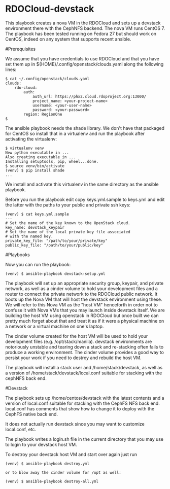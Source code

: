 RDOCloud-devstack
=================

This playbook creates a nova VM in the RDOCloud and sets up
a devstack environment there with the CephNFS backend.  The
nova VM runs CentOS 7.  The playbook has been tested running on
Fedora 27 but should work on CentOS, indeed on any system that
supports recent ansible.

#Prerequisites

We assume that you have credentials to use RDOCloud and that
you have set them up in ${HOME}/.config/openstack/clouds.yaml
along the following lines:

```
$ cat ~/.config/openstack/clouds.yaml 
clouds:
    rdo-cloud:
        auth:
            auth_url: https://phx2.cloud.rdoproject.org:13000/
            project_name: <your-project-name>
            username: <your-user-name>
            password: <your-password>
        region: RegionOne
$
```

The ansible playbook needs the shade library.  We don't have that
packaged for CentOS so install that in a virtualenv
and run the playbook after activating the virtualenv:

```
$ virtualenv venv
New python executable in ...
Also creating executable in ...
Installing setuptools, pip, wheel...done.
$ source venv/bin/activate
(venv) $ pip install shade
...
```

We install and activate this virtualenv in the same directory as the ansible
playbook.

Before you run the playbook edit copy keys.yml.sample to keys.yml and
edit the latter with the paths to your public and private ssh keys:

```
(venv) $ cat keys.yml.sample
---
# Set the name of the key known to the OpenStack cloud.
key_name: devstack_keypair
# Set the name of the local private key file associated
# with the named key.
private_key_file: "/path/to/your/private/key"
public_key_file: "/path/to/your/public/key"
```

#Playbooks

Now you can run the playbook:

```
(venv) $ ansible-playbook devstack-setup.yml
```

The playbook will set up an appropriate security group, keypair, and private
network, as well as a cinder volume to hold your development files and a router
to connect the private network to the RDOCloud public network.  It boots up the
Nova VM that will host the devstack environment using these.  We will refer to
this Nova VM as the "host VM" henceforth in order not to confuse it with
Nova VMs that you may launch inside devstack itself.  We are building the
host VM using openstack in RDOCloud but once built we can pretty much
forget about that and treat it as if it were a physical machine on a network or
a virtual machine on one's laptop.

The cinder volume created for the host VM will be used to hold your
development files (e.g. /opt/stack/manila).  devstack environments are notoriously
unstable and tearing down a stack and re-stacking often fails to produce a working
environment.  The cinder volume provides a good way to persist your work if you
need to destroy and rebuild the host VM.

The playbook will install a stack user and /home/stack/devstack, as well as
a version of /home/stack/devstack/local.conf suitable for stacking with the
cephNFS back end.

#Devstack

The playbook sets up /home/centos/devstack with the latest contents and 
a version of local.conf suitable for stacking with the CephFS NFS back 
end.  local.conf has comments that show how to change it to deploy with 
the CephFS native back end.

It does not actually run devstack since you may want to customize local.conf, etc.

The playbook writes a login.sh file in the current directory that you may use
to login to your devstack host VM.

To destroy your devstack host VM and start over again just run

```
(venv) $ ansible-playbook destroy.yml

or to blow away the cinder volume for /opt as well:

(venv) $ ansible-playbook destroy-all.yml

```
